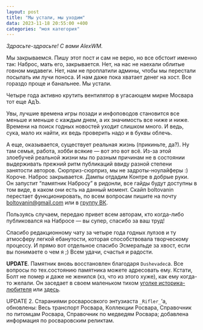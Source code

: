 ```yaml
---
layout: post
title: "Мы устали, мы уходим"
data: 2023-11-18 20:55:00 +400
categories: "моя категория"
---
```


*Здрасьте-здрасьте! С вами AlexWM.*

Мы закрываемся. Пишу этот пост и сам не верю, но все обстоит именно так: Наброс, мать его, закрывается. Нет, на нас не наехали облитые говном мидавеги. Нет, нам не проплатили админы, чтобы мы перестали посылать им лучи поноса. И нам даже пока хватает денег на хост. Все гораздо проще и банальнее. Мы устали.

Четыре года активно крутить вентилятор в угасающем мирке Мосвара тот еще АдЪ.

Увы, лучшие времена игры позади и инфоповодов становится все меньше и меньше с каждым днем, а их значимость все ниже и ниже. Времени на поиск годных новостей уходит слишком много. И ведь, сука, мало их найти, их ведь проверить надо и в буквы облечь.

А еще, оказывается, существует реальная жизнь (прикиньте, да?). Ну там семья, работа, хобби всякие — вот это вот всё. Из-за этой злоебучей реальной жизни мы по разным причинам не в состоянии выдерживать прежний ритм публикаций ввиду разной степени занятости авторов. Сюрприз-сюрприз, мы не задроты-ноулайферы :)
Короче. Наброс закрывается. Дампы отдадим Контре в добрые руки. Он запустит “памятник Набросу” в ридонли, все гайды будут доступны в том виде, в каком они есть на данный момент. Скайп boltovanin перестает функционировать, по всем вопросам пишите на почту boltovanin@gmail.com или в [группу ВК](https://vk.com/public50888407).

Пользуясь случаем, передаю привет всем авторам, кто когда-либо публиковался на Набросе — вы супер, спасибо за ваш труд!

Спасибо редакционному чату за четыре года годных лулзов и ту атмосферу легкой ебанутости, которая способствовала творческому процессу. И прямо вот отдельное спасибо Эсмеральде за хвост, если вы понимаете о чем я ;)
Всем удачи, счастья и радости.

**UPDATE**.  Памятник вновь восстановлен благодаря  `Dushevadec`a.  Все вопросы по тех.состоянию памятника можете адресовать ему.  Кстати, Болт не  помер и даже не женился (хз, что из этого хуже), как ему когда-то желали. Он заседает в своем маленьком тихом [уголке историка-любителя](http://bolt.alexwm.ru/) или [здесь](https://zen.yandex.ru/id/5d78743d05fd9800ae75dfd9). 

UPDATE 2. Стараниями росваросвкого энтузиаста `_Rifler_`’а, обновлены: Весь транспорт Росвара, Коллекции Росвара, Справочник по питомцам Росвара, Справочник по медведям Росвара; добавлена информация по росваровским реликтам.
